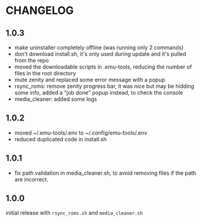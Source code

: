 # CHANGELOG

## 1.0.3

- make uninstaller completely offline (was running only 2 commands)
- don't download install.sh, it's only used during update and it's pulled from the repo
- moved the downloadable scripts in .emu-tools, reducing the number of files in the root directory
- mute zenity and replaced some error message with a popup
- rsync_roms: remove zenity progress bar, it was nice but may be hidding some info, added a "job done" popup instead, to check the console
- media_cleaner: added some logs

## 1.0.2

- moved ~/.emu-tools/.env to ~/.config/emu-tools/.env
- reduced duplicated code in install.sh

## 1.0.1

- fix path validation in media_cleaner.sh, to avoid removing files if the path are incorrect.

## 1.0.0

initial release with `rsync_roms.sh` and `media_cleaner.sh`
